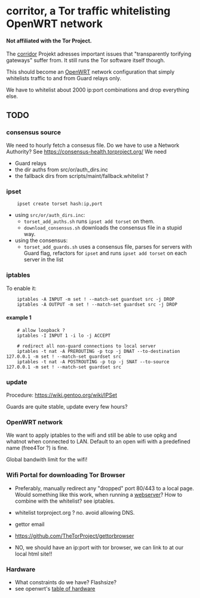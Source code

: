 # corritor, a Tor traffic whitelisting OpenWRT network

#### Not affiliated with the Tor Project.

The [corridor](https://github.com/rustybird/corridor) Projekt adresses
important issues that "transparently torifying gateways" suffer from. It
still runs the Tor software itself though.

This should become an [OpenWRT](https://openwrt.org/) network configuration that simply whitelists
traffic to and from Guard relays only.

We have to whitelist about 2000 ip:port combinations and drop everything else.

## TODO
### consensus source
We need to hourly fetch a consesus file. Do we have to use a Network Authority?
See https://consensus-health.torproject.org/ We need
* Guard relays
* the dir auths from src/or/auth_dirs.inc
* the fallback dirs from scripts/maint/fallback.whitelist ?

### ipset

		ipset create torset hash:ip,port

* using `src/or/auth_dirs.inc`:
  * `torset_add_auths.sh` runs `ipset add torset` on them.
  * `download_consensus.sh` downloads the consensus file in a stupid way.
* using the consensus:
  * `torset_add_guards.sh` uses a consensus file, parses for servers with Guard flag, refactors
for `ipset` and runs `ipset add torset` on each server in the list

### iptables
To enable it:

		iptables -A INPUT -m set ! --match-set guardset src -j DROP
		iptables -A OUTPUT -m set ! --match-set guardset src -j DROP

#### example 1

		# allow loopback ?
		iptables -I INPUT 1 -i lo -j ACCEPT

		# redirect all non-guard connections to local server
		iptables -t nat -A PREROUTING -p tcp -j DNAT --to-destination 127.0.0.1 -m set ! --match-set guardset src
		iptables -t nat -A POSTROUTING -p tcp -j SNAT --to-source 127.0.0.1 -m set ! --match-set guardset src


### update
Procedure: https://wiki.gentoo.org/wiki/IPSet

Guards are quite stable, update every few hours?

### OpenWRT network
We want to apply iptables to the wifi and still be able to use opkg and
whatnot when connected to LAN. Default to an open wifi with a predefined
name (free4Tor ?) is fine.

Global bandwith limit for the wifi!

### Wifi Portal for downloading Tor Browser
* Preferably, manually redirect any "dropped" port 80/443 to a local page.
Would something like this work, when running a [webserver](https://openwrt.org/docs/guide-user/services/webserver/http.uhttpd)?
How to combine with the whitelist? see iptables.

* whitelist torproject.org ? no. avoid allowing DNS.
* gettor email
* https://github.com/TheTorProject/gettorbrowser
* NO, we should have an ip:port with tor browser, we can link to at our local html site!!

### Hardware
* What constraints do we have? Flashsize?
* see openwrt's [table of hardware](https://openwrt.org/toh/views/toh_available_864)

